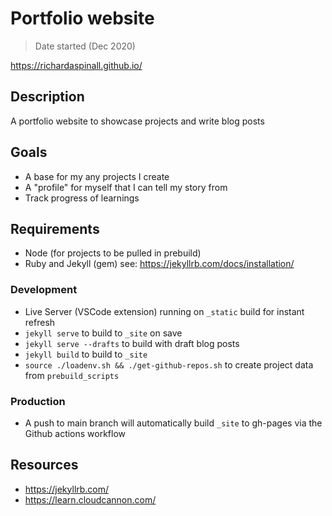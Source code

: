 # Portfolio website

> Date started (Dec 2020)

https://richardaspinall.github.io/

## Description

A portfolio website to showcase projects and write blog posts

## Goals

- A base for my any projects I create
- A "profile" for myself that I can tell my story from
- Track progress of learnings

## Requirements

- Node (for projects to be pulled in prebuild)
- Ruby and Jekyll (gem) see: https://jekyllrb.com/docs/installation/

### Development

- Live Server (VSCode extension) running on `_static` build for instant refresh
- `jekyll serve` to build to `_site` on save
- `jekyll serve --drafts` to build with draft blog posts
- `jekyll build` to build to `_site`
- `source ./loadenv.sh && ./get-github-repos.sh` to create project data from `prebuild_scripts`

### Production

- A push to main branch will automatically build `_site` to gh-pages via the Github actions workflow

## Resources

- https://jekyllrb.com/
- https://learn.cloudcannon.com/
